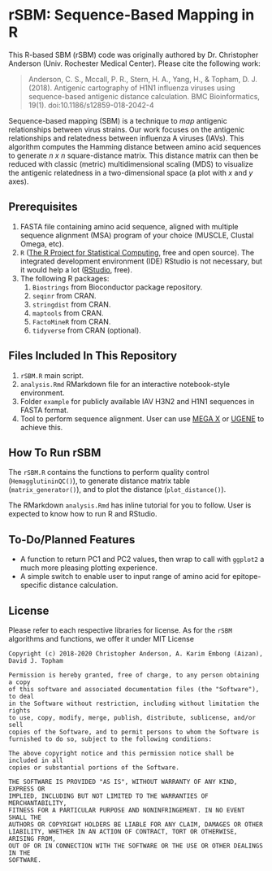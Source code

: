 # rSBM: Sequence-Based Mapping in R

This R-based SBM (rSBM) code was originally authored by Dr. Christopher Anderson (Univ. Rochester Medical Center). Please cite the following work:

> Anderson, C. S., Mccall, P. R., Stern, H. A., Yang, H., & Topham, D. J. (2018). Antigenic cartography of H1N1 influenza viruses using sequence-based antigenic distance calculation. BMC Bioinformatics, 19(1). doi:10.1186/s12859-018-2042-4

Sequence-based mapping (SBM) is a technique to *map* antigenic relationships between virus strains. Our work focuses on the antigenic relationships and relatedness between influenza A viruses (IAVs). This algorithm computes the Hamming distance between amino acid sequences to generate *n x n* square-distance matrix. This distance matrix can then be reduced with classic (metric) multidimensional scaling (MDS) to visualize the antigenic relatedness in a two-dimensional space (a plot with *x* and *y* axes).

## Prerequisites

1. FASTA file containing amino acid sequence, aligned with multiple sequence alignment (MSA) program of your choice (MUSCLE, Clustal Omega, etc).
2. `R` ([The R Project for Statistical Computing](https://www.r-project.org/), free and open source). The integrated development environment (IDE) RStudio is not necessary, but it would help a lot ([RStudio](https://rstudio.com/), free).
3. The following R packages:
   1. `Biostrings` from Bioconductor package repository.
   2. `seqinr` from CRAN.
   3. `stringdist` from CRAN.
   4. `maptools` from CRAN.
   5. `FactoMineR` from CRAN.
   6. `tidyverse` from CRAN (optional).

## Files Included In This Repository

1. `rSBM.R` main script.
2. `analysis.Rmd` RMarkdown file for an interactive notebook-style environment.
3. Folder `example` for publicly available IAV H3N2 and H1N1 sequences in FASTA format.
4. Tool to perform sequence alignment. User can use [MEGA X](https://www.megasoftware.net/) or [UGENE](http://ugene.net/) to achieve this.

## How To Run rSBM

The `rSBM.R` contains the functions to perform quality control (`HemagglutininQC()`), to generate distance matrix table (`matrix_generator()`), and to plot the distance (`plot_distance()`).

The RMarkdown `analysis.Rmd` has inline tutorial for you to follow. User is expected to know how to run R and RStudio.

## To-Do/Planned Features

- A function to return PC1 and PC2 values, then wrap to call with `ggplot2` a much more pleasing plotting experience.
- A simple switch to enable user to input range of amino acid for epitope-specific distance calculation.

## License

Please refer to each respective libraries for license. As for the `rSBM` algorithms and functions, we offer it under MIT License

```
Copyright (c) 2018-2020 Christopher Anderson, A. Karim Embong (Aizan), David J. Topham 

Permission is hereby granted, free of charge, to any person obtaining a copy
of this software and associated documentation files (the "Software"), to deal
in the Software without restriction, including without limitation the rights
to use, copy, modify, merge, publish, distribute, sublicense, and/or sell
copies of the Software, and to permit persons to whom the Software is
furnished to do so, subject to the following conditions:

The above copyright notice and this permission notice shall be included in all
copies or substantial portions of the Software.

THE SOFTWARE IS PROVIDED "AS IS", WITHOUT WARRANTY OF ANY KIND, EXPRESS OR
IMPLIED, INCLUDING BUT NOT LIMITED TO THE WARRANTIES OF MERCHANTABILITY,
FITNESS FOR A PARTICULAR PURPOSE AND NONINFRINGEMENT. IN NO EVENT SHALL THE
AUTHORS OR COPYRIGHT HOLDERS BE LIABLE FOR ANY CLAIM, DAMAGES OR OTHER
LIABILITY, WHETHER IN AN ACTION OF CONTRACT, TORT OR OTHERWISE, ARISING FROM,
OUT OF OR IN CONNECTION WITH THE SOFTWARE OR THE USE OR OTHER DEALINGS IN THE
SOFTWARE.
```
